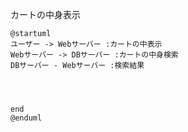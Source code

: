 カートの中身表示
```uml
@startuml
ユーザー -> Webサーバー :カートの中表示
Webサーバー -> DBサーバー :カートの中身検索
DBサーバー - Webサーバー :検索結果




end
@enduml
```
